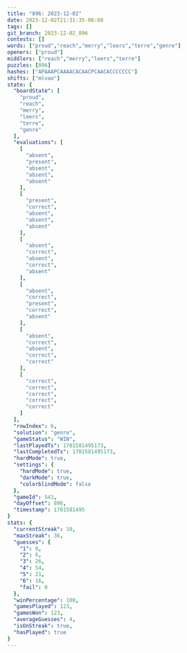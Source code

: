 ```yaml
---
title: "896: 2023-12-02"
date: 2023-12-02T21:31:35-08:00
tags: []
git_branch: 2023-12-02_896
contests: []
words: ["proud","reach","merry","leers","terre","genre"]
openers: ["proud"]
middlers: ["reach","merry","leers","terre"]
puzzles: [896]
hashes: ["APAAAPCAAAACACAACPCAACACCCCCCC"]
shifts: ["mlvao"]
state: {
  "boardState": [
    "proud",
    "reach",
    "merry",
    "leers",
    "terre",
    "genre"
  ],
  "evaluations": [
    [
      "absent",
      "present",
      "absent",
      "absent",
      "absent"
    ],
    [
      "present",
      "correct",
      "absent",
      "absent",
      "absent"
    ],
    [
      "absent",
      "correct",
      "absent",
      "correct",
      "absent"
    ],
    [
      "absent",
      "correct",
      "present",
      "correct",
      "absent"
    ],
    [
      "absent",
      "correct",
      "absent",
      "correct",
      "correct"
    ],
    [
      "correct",
      "correct",
      "correct",
      "correct",
      "correct"
    ]
  ],
  "rowIndex": 6,
  "solution": "genre",
  "gameStatus": "WIN",
  "lastPlayedTs": 1701581495173,
  "lastCompletedTs": 1701581495173,
  "hardMode": true,
  "settings": {
    "hardMode": true,
    "darkMode": true,
    "colorblindMode": false
  },
  "gameId": 543,
  "dayOffset": 896,
  "timestamp": 1701581495
}
stats: {
  "currentStreak": 10,
  "maxStreak": 36,
  "guesses": {
    "1": 0,
    "2": 6,
    "3": 26,
    "4": 54,
    "5": 21,
    "6": 16,
    "fail": 0
  },
  "winPercentage": 100,
  "gamesPlayed": 123,
  "gamesWon": 123,
  "averageGuesses": 4,
  "isOnStreak": true,
  "hasPlayed": true
}
---
```

<!-- more -->
